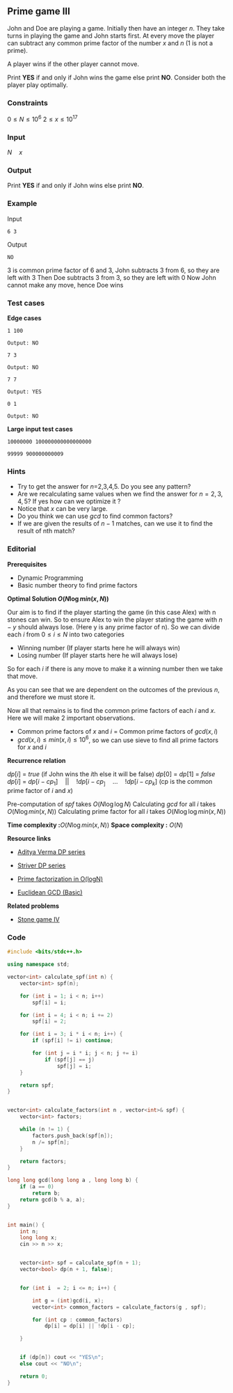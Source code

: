 ## Prime game III

John and Doe are playing a game. Initially then have an integer $n$. They take turns in playing the game and John starts first. At every move the player can subtract any common prime factor of the number $x$ and $n$ (1 is not a prime).

A player wins if the other player cannot move.

Print **YES** if and only if John wins the game else print **NO**. Consider both the player play optimally.

### Constraints

$0\le N\le{10}^6$
$2 \leq x \le 10^{17}$

### Input

$N \quad x$

### Output

Print **YES** if and only if John wins else print **NO**.

### Example

Input

```
6 3
```

Output

```
NO
```

$3$ is common prime factor of $6$ and $3$, John subtracts $3$ from $6$, so they are left with $3$
Then Doe subtracts $3$ from $3$, so they are left with $0$
Now John cannot make any move, hence Doe wins

### Test cases

**Edge cases**

```
1 100

Output: NO
```

```
7 3

Output: NO
```

```
7 7

Output: YES
```

```
0 1

Output: NO
```

**Large input test cases**

```
10000000 100000000000000000
```

```
99999 900000000009
```

### Hints

- Try to get the answer for $n$=$2$,$3$,$4$,$5$. Do you see any pattern?
- Are we recalculating same values when we find the answer for $n=2,3,4,5$? If yes how can we optimize it ?
- Notice that $x$ can be very large.
- Do you think we can use $gcd$ to find common factors?
- If we are given the results of $n-1$ matches, can we use it to find the result of nth match?

### Editorial

**Prerequisites**

- Dynamic Programming
- Basic number theory to find prime factors

**Optimal Solution $O(N\log{min(x,N)})$**

Our aim is to find if the player starting the game (in this case Alex) with n stones can win.
So to ensure Alex to win the player stating the game with $n - y$ should always lose. (Here y is any prime factor of n). So we can divide each $i$ from $0 \leq i \leq N$ into two categories

- Winning number (If player starts here he will always win)
- Losing number (If player starts here he will always lose)

So for each $i$ if there is any move to make it a winning number then we take that move.

As you can see that we are dependent on the outcomes of the previous $n$, and therefore we must store it.

Now all that remains is to find the common prime factors of each $i$ and $x$. Here we will make $2$ important observations.

- Common prime factors of $x$ and $i$ = Common prime factors of $gcd(x,i)$
- $gcd(x,i) \leq min(x,i) \leq 10^6$, so we can use sieve to find all prime factors for $x$ and $i$

**Recurrence relation**

$dp[i]$ = $true$ (if John wins the $i$th else it will be false)
$dp[0]$ = $dp[1]$ = $false$
$dp[i]$ = $dp[i - cp_1] \quad || \quad !dp[i-cp_] \quad ... \quad !dp[i-cp_k]$
(cp is the common prime factor of $i$ and $x$)

Pre-computation of $spf$ takes $O(N\log\log{N})$
Calculating $gcd$ for all $i$ takes $O(N\log{min(x,N)})$
Calculating prime factor for all $i$ takes $O(N\log\log{min(x,N)})$

**Time complexity :**$O(N\log{min(x,N)})$
**Space complexity :** $O(N)$

**Resource links**

- [Aditya Verma DP series](https://www.youtube.com/watch?v=nqowUJzG-iM&list=PL_z_8CaSLPWekqhdCPmFohncHwz8TY2Go)

- [Striver DP series](https://www.youtube.com/playlist?list=PLgUwDviBIf0qUlt5H_kiKYaNSqJ81PMMY)

- [Prime factorization in O(logN)](https://www.geeksforgeeks.org/prime-factorization-using-sieve-olog-n-multiple-queries/)

- [Euclidean GCD (Basic)](https://www.geeksforgeeks.org/euclidean-algorithms-basic-and-extended/)

**Related problems**

- [Stone game IV](https://leetcode.com/problems/stone-game-iv/)

### Code

```cpp
#include <bits/stdc++.h>

using namespace std;

vector<int> calculate_spf(int n) {
	vector<int> spf(n);

	for (int i = 1; i < n; i++)
		spf[i] = i;

	for (int i = 4; i < n; i += 2)
		spf[i] = 2;

	for (int i = 3; i * i < n; i++) {
		if (spf[i] != i) continue;

		for (int j = i * i; j < n; j += i)
			if (spf[j] == j)
				spf[j] = i;
	}

	return spf;
}


vector<int> calculate_factors(int n , vector<int>& spf) {
	vector<int> factors;

	while (n != 1) {
		factors.push_back(spf[n]);
		n /= spf[n];
	}

	return factors;
}

long long gcd(long long a , long long b) {
	if (a == 0)
		return b;
	return gcd(b % a, a);
}


int main() {
	int n;
	long long x;
	cin >> n >> x;


	vector<int> spf = calculate_spf(n + 1);
	vector<bool> dp(n + 1, false);


	for (int i  = 2; i <= n; i++) {

		int g = (int)gcd(i, x);
		vector<int> common_factors = calculate_factors(g , spf);

		for (int cp : common_factors)
			dp[i] = dp[i] || !dp[i - cp];

	}


	if (dp[n]) cout << "YES\n";
	else cout << "NO\n";

	return 0;
}
```
